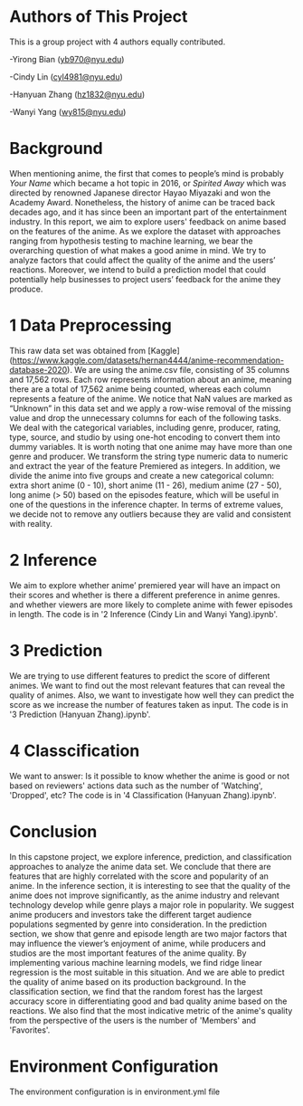 # Authors of This Project
This is a group project with 4 authors equally contributed.

-Yirong Bian (yb970@nyu.edu)

-Cindy Lin (cyl4981@nyu.edu)

-Hanyuan Zhang (hz1832@nyu.edu)

-Wanyi Yang (wy815@nyu.edu)

# Background
When mentioning anime, the first that comes to people’s mind is probably <em>Your Name</em> which became a hot topic in 2016, or <em>Spirited Away</em> which was directed by renowned Japanese director Hayao Miyazaki and won the Academy Award. Nonetheless, the history of anime can be traced back decades ago, and it has since been an important part of the entertainment industry. In this report, we aim to explore users' feedback on anime based on the features of the anime. As we explore the dataset with approaches ranging from hypothesis testing to machine learning, we bear the overarching question of what makes a good anime in mind. We try to analyze factors that could affect the quality of the anime and the users’ reactions. Moreover, we intend to build a prediction model that could potentially help businesses to project users’ feedback for the anime they produce. 


# 1 Data Preprocessing
This raw data set was obtained from [Kaggle] (https://www.kaggle.com/datasets/hernan4444/anime-recommendation-database-2020). We are using the anime.csv file, consisting of 35 columns and 17,562 rows. Each row represents information about an anime, meaning there are a total of 17,562 anime being counted, whereas each column represents a feature of the anime. We notice that NaN values are marked as “Unknown” in this data set and we apply a row-wise removal of the missing value and drop the unnecessary columns for each of the following tasks. We deal with the categorical variables, including genre, producer, rating, type, source, and studio by using one-hot encoding to convert them into dummy variables. It is worth noting that one anime may have more than one genre and producer. We transform the string type numeric data to numeric and extract the year of the feature Premiered as integers. In addition, we divide the anime into five groups and create a new categorical column: extra short anime (0 - 10), short anime (11 - 26), medium anime (27 - 50), long anime (> 50) based on the episodes feature, which will be useful in one of the questions in the inference chapter. In terms of extreme values, we decide not to remove any outliers because they are valid and consistent with reality.

# 2 Inference 
We aim to explore whether anime’ premiered year will have an impact on their scores and whether is there a different preference in anime genres. and whether viewers are more likely to complete anime with fewer episodes in length. The code is in '2 Inference (Cindy Lin and Wanyi Yang).ipynb'.

# 3 Prediction
We are trying to use different features to predict the score of different animes. We want to find out the most relevant features that can reveal the quality of animes. Also, we want to investigate how well they can predict the score as we increase the number of features taken as input. The code is in '3 Prediction (Hanyuan Zhang).ipynb'.

# 4 Classcification
We want to answer: Is it possible to know whether the anime is good or not based on reviewers' actions data such as the number of 'Watching', 'Dropped', etc? The code is in '4 Classification (Hanyuan Zhang).ipynb'.


# Conclusion
In this capstone project, we explore inference, prediction, and classification approaches to analyze the anime data set. We conclude that there are features that are highly correlated with the score and popularity of an anime. In the inference section, it is interesting to see that the quality of the anime does not improve significantly, as the anime industry and relevant technology develop while genre plays a major role in popularity. We suggest anime producers and investors take the different target audience populations segmented by genre into consideration. In the prediction section, we show that genre and episode length are two major factors that may influence the viewer’s enjoyment of anime, while producers and studios are the most important features of the anime quality. By implementing various machine learning models, we find ridge linear regression is the most suitable in this situation. And we are able to predict the quality of anime based on its production background. In the classification section, we find that the random forest has the largest accuracy score in differentiating good and bad quality anime based on the reactions. We also find that the most indicative metric of the anime's quality from the perspective of the users is the number of 'Members' and 'Favorites'.

# Environment Configuration
The environment configuration is in environment.yml file

